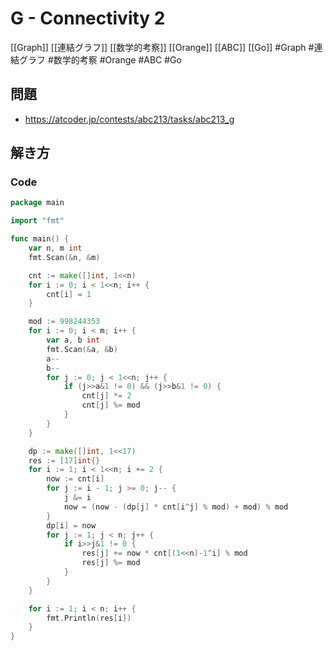 # G - Connectivity 2
[[Graph]] [[連結グラフ]] [[数学的考察]] [[Orange]] [[ABC]] [[Go]]
#Graph #連結グラフ #数学的考察 #Orange #ABC #Go 

## 問題
- https://atcoder.jp/contests/abc213/tasks/abc213_g

## 解き方
### Code
```go
package main

import "fmt"

func main() {
	var n, m int
	fmt.Scan(&n, &m)

	cnt := make([]int, 1<<n)
	for i := 0; i < 1<<n; i++ {
		cnt[i] = 1
	}

	mod := 998244353
	for i := 0; i < m; i++ {
		var a, b int
		fmt.Scan(&a, &b)
		a--
		b--
		for j := 0; j < 1<<n; j++ {
			if (j>>a&1 != 0) && (j>>b&1 != 0) {
				cnt[j] *= 2
				cnt[j] %= mod
			}
		}
	}

	dp := make([]int, 1<<17)
	res := [17]int{}
	for i := 1; i < 1<<n; i += 2 {
		now := cnt[i]
		for j := i - 1; j >= 0; j-- {
			j &= i
			now = (now - (dp[j] * cnt[i^j] % mod) + mod) % mod
		}
		dp[i] = now
		for j := 1; j < n; j++ {
			if i>>j&1 != 0 {
				res[j] += now * cnt[(1<<n)-1^i] % mod
				res[j] %= mod
			}
		}
	}

	for i := 1; i < n; i++ {
		fmt.Println(res[i])
	}
}
```